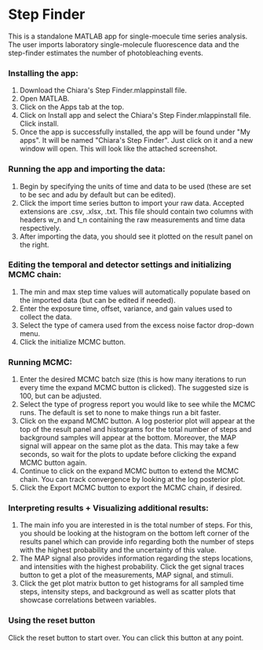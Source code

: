# Step Finder

This is a standalone MATLAB app for single-moecule time series analysis. The user imports laboratory single-molecule fluorescence data and the step-finder estimates the number of photobleaching events.


### Installing the app:
1. Download the Chiara's Step Finder.mlappinstall file.
2. Open MATLAB.
3. Click on the Apps tab at the top.
4. Click on Install app and select the Chiara's Step Finder.mlappinstall file. Click install.
5. Once the app is successfully installed, the app will be found under "My apps". It will be named "Chiara's Step Finder". Just click on it and a new window will open. This will look like the attached screenshot.

### Running the app and importing the data:
1. Begin by specifying the units of time and data to be used (these are set to be sec and adu by default but can be edited). 
2. Click the import time series button to import your raw data. Accepted extensions are .csv,  .xlsx,  .txt. This file should contain two columns with headers w_n and t_n containing the raw measurements and time data respectively. 
3. After importing the data, you should see it plotted on the result panel on the right.

### Editing the temporal and detector settings and initializing MCMC chain:
1. The min and max step time values will automatically populate based on the imported data (but can be edited if needed). 
2. Enter the exposure time, offset, variance, and gain values used to collect the data.
3. Select the type of camera used from the excess noise factor drop-down menu. 
4. Click the initialize MCMC button.

### Running MCMC:
1. Enter the desired MCMC batch size (this is how many iterations to run every time the expand MCMC button is clicked). The suggested size is 100, but can be adjusted.
2. Select the type of progress report you would like to see while the MCMC runs. The default is set to none to make things run a bit faster. 
3. Click on the expand MCMC button. A log posterior plot will appear at the top of the result panel and histograms for the total number of steps and background samples will appear at the bottom. Moreover, the MAP signal will appear on the same plot as the data. This may take a few seconds, so wait for the plots to update before clicking the expand MCMC button again. 
4. Continue to click on the expand MCMC button to extend the MCMC chain. You can track convergence by looking at the log posterior plot. 
5. Click the Export MCMC button to export the MCMC chain, if desired.

### Interpreting results + Visualizing additional results:
1. The main info you are interested in is the total number of steps. For this, you should be looking at the histogram on the bottom left corner of the results panel which can provide info regarding both the number of steps with the highest probability and the uncertainty of this value.  
2. The MAP signal also provides information regarding the steps locations, and intensities with the highest probability. Click the get signal traces button to get a plot of the measurements, MAP signal, and stimuli. 
3. Click the get plot matrix button to get histograms for all sampled time steps, intensity steps, and background as well as scatter plots that showcase correlations between variables. 

### Using the reset button
Click the reset button to start over. You can click this button at any point.

<!-- ## Contact
If you have any questions, contact us: <br>
Chiara Mattamira - cmattami@vols.utk.edu <br>
Ioannis Sgouralis - isgoural@utk.edu <br>  -->



